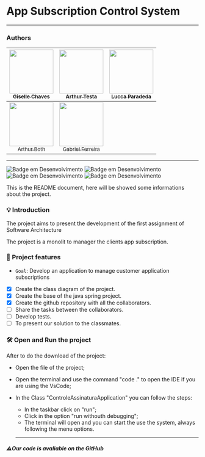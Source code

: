 <h1 > App Subscription Control System </h1>
<hr>

### Authors

| [<img loading="lazy" src="https://avatars.githubusercontent.com/u/112208391?v=4" width=115><br><sub>Giselle Chaves</sub>](https://github.com/GiselleChaves) |     [<img loading="lazy" src="https://avatars.githubusercontent.com/u/27870945?v=4" width=115><br><sub>Arthur Testa</sub>](https://github.com/arthurtesta93)      | [<img loading="lazy" src="https://avatars.githubusercontent.com/u/92058802?v=4" width=115><br><sub>Lucca Paradeda</sub>](https://github.com/luccaparadeda) |
| :---------------------------------------------------------------------------------------------------------------------------------------------------------: | :---------------------------------------------------------------------------------------------------------------------------------------------------------------: | :--------------------------------------------------------------------------------------------------------------------------------------------------------: |
|    [<img loading="lazy" src="https://avatars.githubusercontent.com/u/112208993?v=4" width=115><br><sub>Arthur Both</sub>](https://github.com/ArthurBoth)    | [<img loading="lazy" src="https://avatars.githubusercontent.com/u/103129793?v=4" width=115><br><sub>Gabriel Ferreira</sub>](https://github.com/GabrielFerreira39) |

<hr>

![Badge em Desenvolvimento](http://img.shields.io/static/v1?label=STATUS&message=EM_CONTSTRUÇÃO&color=GREEN&style=for-the-badge) ![Badge em Desenvolvimento](http://img.shields.io/static/v1?label=LINGUAGEM&message=JAVA_SPRING&color=GREEN&style=for-the-badge)![Badge em Desenvolvimento](http://img.shields.io/static/v1?label=BANCO_DE_DADOS&message=H2&color=GREEN&style=for-the-badge) ![Badge em Desenvolvimento](http://img.shields.io/static/v1?label=LICENÇA&message=MIT&color=GREEN&style=for-the-badge)

This is the README document, here will be showed some informations about the project.

### 💡 Introduction

The project aims to present the development of the first assignment of Software Architecture

The project is a monolit to manager the clients app subscription.

### :hammer: Project features

- `Goal`: Develop an application to manage customer application subscriptions

- [x] Create the class diagram of the project.
- [x] Create the base of the java spring project.
- [x] Create the github repository with all the collaborators.
- [ ] Share the tasks between the collaborators.
- [ ] Develop tests.
- [ ] To present our solution to the classmates.

### 🛠️ Open and Run the project

After to do the download of the project:

- Open the file of the project;
- Open the terminal and use the command "code ." to open the IDE if you are using the VsCode;
- In the Class "ControleAssinaturaApplication" you can follow the steps:

  - In the taskbar click on "run";
  - Click in the option "run withouth debugging";
  - The terminal will open and you can start the use the system, always following the menu options.
  <hr>

##### ⚠️Our code is avaliable on the GitHub
